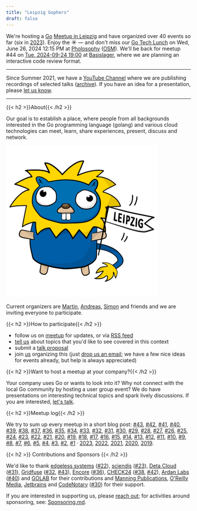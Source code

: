 ```yaml
---
title: "Leipzig Gophers"
draft: false
---
```


We're hosting a [Go](https://go.dev/) [Meetup in
Leipzig](https://www.meetup.com/de-DE/leipzig-golang/) and have organized over
40 events so far (six in [2023](https://golangleipzig.space/posts/2023/)).
Enjoy the ☀️  &mdash; and don't miss our [Go Tech Lunch](https://www.meetup.com/leipzig-golang/events/301502640/) on Wed, June
26, 2024 12:15 PM at [Pholosophy](https://pholosophy.de/) ([OSM](https://www.openstreetmap.org/node/2459099851)). We'll be back for meetup #44 on [Tue, 2024-09-24
19:00](https://www.meetup.com/leipzig-golang/events/298066362/) at [Basislager](https://basislager.co), where we are
planning an interactive code review format.


<!-- If you have an idea for a presentation, please [let us know](https://golangleipzig.space/proposals/). -->

<!-- Please visit [our meetup page](https://www.meetup.com/Leipzig-Golang/) for
information about upcoming events.

-->


----

Since Summer 2021, we have a [YouTube
Channel](https://www.youtube.com/channel/UCFDzViL6Bo0w2AG23Q0_rZQ) where we are
publishing recordings of selected talks ([archive](https://archive.org/details/leipzig-gophers-recordings)).
If you have an idea for a presentation, please [let us know](https://golangleipzig.space/proposals/).

----

{{< h2 >}}About{{< /h2 >}}

Our goal is to establish a place, where people from all backgrounds interested
in the Go programming language (golang) and various cloud technologies can meet, learn,
share experiences, present, discuss and network.

[![Depiction of a Leipzig Gopher](/leipzig-gopher.png)](/leipzig-gopher.svg)

Current organizers are [Martin](https://github.com/miku/),
[Andreas](https://github.com/klingtnet), [Simon](https://github.com/simonbaeumer) and friends and we are inviting
everyone to participate.

{{< h2 >}}How to participate{{< /h2 >}}

* follow us on [meetup](https://www.meetup.com/Leipzig-Golang) for updates, or via [RSS feed](https://golangleipzig.space/posts/index.xml)
* [tell us](https://www.meetup.com/Leipzig-Golang/#discussions) about topics that you'd like to see covered in this context
* submit a [talk proposal](https://golangleipzig.space/proposals/)
* join
  [us](https://www.meetup.com/Leipzig-Golang/members/?op=leaders)
organizing this (just [drop us an email](mailto:martin.czygan@gmail.com); we
have a few nice ideas for events already, but help is always appreciated)

{{< h2 >}}Want to host a meetup at your company?{{< /h2 >}}

Your company uses Go or wants to look into it? Why not connect with the local
Go community by hosting a user group event? We do have presentations on
interesting technical topics and spark lively discussions. If you are
interested, [let's talk](mailto:martin.czygan@gmail.com).


{{< h2 >}}Meetup log{{< /h2 >}}

We try to sum up every meetup in a short blog post:
[#43](https://golangleipzig.space/posts/meetup-43-wrapup/),
[#42](https://golangleipzig.space/posts/meetup-42-wrapup/),
[#41](https://golangleipzig.space/posts/meetup-41-wrapup/),
[#40](https://golangleipzig.space/posts/meetup-40-wrapup/),
[#39](https://golangleipzig.space/posts/meetup-39-wrapup/),
[#38](https://golangleipzig.space/posts/meetup-38-wrapup/),
[#37](https://golangleipzig.space/posts/meetup-37-notice/),
[#36](https://golangleipzig.space/posts/meetup-36-wrapup/),
[#35](https://golangleipzig.space/posts/meetup-35-wrapup/),
[#34](https://golangleipzig.space/posts/meetup-34-wrapup/),
[#33](https://golangleipzig.space/posts/meetup-33-wrapup/),
[#32](https://golangleipzig.space/posts/meetup-32-wrapup/),
[#31](https://golangleipzig.space/posts/meetup-31-wrapup/),
[#30](https://golangleipzig.space/posts/meetup-30-wrapup/),
[#29](https://golangleipzig.space/posts/meetup-29-wrapup/),
[#28](https://golangleipzig.space/posts/meetup-28-wrapup/),
[#27](https://golangleipzig.space/posts/meetup-27-wrapup/),
[#26](https://golangleipzig.space/posts/meetup-26-wrapup/),
[#25](https://golangleipzig.space/posts/meetup-25-wrapup/),
[#24](https://golangleipzig.space/posts/meetup-24-wrapup/),
[#23](https://golangleipzig.space/posts/meetup-23-wrapup/),
[#22](https://golangleipzig.space/posts/meetup-22-wrapup/),
[#21](https://golangleipzig.space/posts/meetup-21-wrapup/),
[#20](https://golangleipzig.space/posts/meetup-20-wrapup/),
[#19](https://golangleipzig.space/posts/meetup-19-wrapup/),
[#18](https://golangleipzig.space/posts/meetup-18-wrapup/),
[#17](https://golangleipzig.space/posts/meetup-17-wrapup/),
[#16](https://golangleipzig.space/posts/meetup-16-wrapup/),
[#15](https://golangleipzig.space/posts/meetup-15-wrapup/),
[#14](https://golangleipzig.space/posts/meetup-14-wrapup/),
[#13](https://golangleipzig.space/posts/meetup-13-wrapup/),
[#12](https://golangleipzig.space/posts/meetup-12-wrapup/),
[#11](https://golangleipzig.space/posts/meetup-11-wrapup/),
[#10](https://golangleipzig.space/posts/meetup-10-wrapup/),
[#9](https://golangleipzig.space/posts/meetup-9-wrapup/),
[#8](https://golangleipzig.space/posts/meetup-8-wrapup/),
[#7](https://golangleipzig.space/posts/meetup-7-wrapup/),
[#6](https://golangleipzig.space/posts/meetup-6-wrapup/),
[#5](https://golangleipzig.space/posts/meetup-5-wrapup/),
[#4](https://golangleipzig.space/posts/meetup-4-wrapup/),
[#3](https://golangleipzig.space/posts/meetup-3-wrapup/),
[#2](https://golangleipzig.space/posts/second-meetup-wrapup/),
[#1](https://golangleipzig.space/posts/meetup-launched/) · [2023](https://golangleipzig.space/posts/2023/),
[2022](https://golangleipzig.space/posts/2022),
[2021](https://golangleipzig.space/posts/2021/),
[2020](https://golangleipzig.space/posts/welcome-2021/), [2019](https://golangleipzig.space/posts/bye-2019/).

{{< h2 >}} Contributions and Sponsors {{< /h2 >}}

We'd like to thank [edgeless systems](https://www.edgeless.systems) ([#22](https://golangleipzig.space/posts/meetup-22-wrapup/)),
[sciendis](https://www.sciendis.de/) ([#23](https://golangleipzig.space/posts/meetup-23-wrapup/)), [Deta Cloud](https://deta.space/) ([#31](https://golangleipzig.space/posts/meetup-31-wrapup/)),
[Gridfuse](https://gridfuse.com/) ([#32](https://golangleipzig.space/posts/meetup-32-wrapup/), [#43](https://golangleipzig.space/posts/meetup-43-wrapup/)), [Encore](https://encore.dev) ([#36](https://golangleipzig.space/posts/meetup-36-wrapup/)),
[CHECK24](https://www.check24.de/) ([#38](https://golangleipzig.space/posts/meetup-38-wrapup/), [#42](https://golangleipzig.space/posts/meetup-42-wrapup/)), [Ardan Labs](https://ardanlabs.com) ([#40](https://golangleipzig.space/posts/meetup-40-wrapup/)) and [GOLAB](https://golab.io) for their contributions and [Manning
Publications](https://www.manning.com/), [O'Reilly
Media](https://www.oreilly.com/pub/cpc/323592),
[Jetbrains](https://www.jetbrains.com/) and [CodeNotary](https://codenotary.com/) ([#30](https://golangleipzig.space/posts/meetup-30-wrapup/)) for their support.

<!--
[![oreilly logo](/images/oreilly-50.jpg)](https://www.oreilly.com/pub/cpc/323592)
[![codenotary logo](/downloads/codenotary-logo-brand-blue-50.png)](https://codenotary.com)
[![manning logo](/images/Manninglogo_outline-10.png)](https://manning.com)
-->

If you are interested in supporting us, please [reach
out](mailto:martin.czygan@gmail.com); for activities around sponsoring, see:
[Sponsoring.md](https://git.io/JDIwz).

<!-- [![](https://www.oreilly.com/partner_file/oreilly.jpg)](https://www.oreilly.com/pub/cpc/323592) -->
